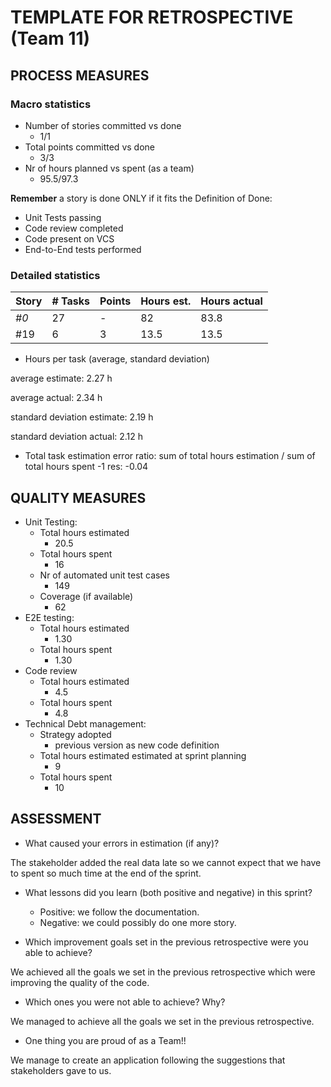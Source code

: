 TEMPLATE FOR RETROSPECTIVE (Team 11)
=====================================


## PROCESS MEASURES


### Macro statistics


- Number of stories committed vs done
  - 1/1
- Total points committed vs done
  - 3/3
- Nr of hours planned vs spent (as a team)
  - 95.5/97.3

**Remember**  a story is done ONLY if it fits the Definition of Done:

- Unit Tests passing
- Code review completed
- Code present on VCS
- End-to-End tests performed



### Detailed statistics


| Story | # Tasks | Points | Hours est. | Hours actual |
|-------|---------|--------|------------|--------------|
| _#0_  | 27      | -      | 82      | 83.8        |
| #19    | 6       | 3      | 13.5          | 13.5           |


- Hours per task (average, standard deviation)
  
 average estimate: 2.27 h

 average actual: 2.34 h

 standard deviation estimate: 2.19 h

 standard deviation actual: 2.12 h
- Total task estimation error ratio: sum of total hours estimation / sum of total hours spent -1
  res: -0.04



## QUALITY MEASURES


- Unit Testing:
    - Total hours estimated
      - 20.5
    - Total hours spent
      - 16
    - Nr of automated unit test cases
      - 149
    - Coverage (if available)
      - 62
- E2E testing:
    - Total hours estimated
      - 1.30
    - Total hours spent
      - 1.30
- Code review
    - Total hours estimated
      - 4.5
    - Total hours spent
      - 4.8
- Technical Debt management:
    - Strategy adopted
      - previous version as new code definition   
    - Total hours estimated estimated at sprint planning
      - 9
    - Total hours spent
      - 10





## ASSESSMENT


- What caused your errors in estimation (if any)?

The stakeholder added the real data late so we cannot expect that we have to spent so much time at the end of the sprint.


- What lessons did you learn (both positive and negative) in this sprint?
  - Positive: we follow the documentation.
  - Negative: we could possibly do one more story.

- Which improvement goals set in the previous retrospective were you able to achieve?

We achieved all the goals we set in the previous retrospective which were improving the quality of the code.

- Which ones you were not able to achieve? Why?

We managed to achieve all the goals we set in the previous retrospective.
  
- One thing you are proud of as a Team!!

We manage to create an application following the suggestions that stakeholders gave to us. 
